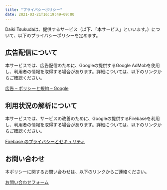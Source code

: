 ```yaml
---
title: "プライバシーポリシー"
date: 2021-03-21T16:19:49+09:00
---
```


Daiki Tsukudaは、提供するサービス（以下、「本サービス」といいます。）について、以下のプライバシーポリシーを定めます。

## 広告配信について
本サービスでは、広告配信のために、Googleの提供するGoogle AdMobを使用し、利用者の情報を取得する場合があります。詳細については、以下のリンクからご確認ください。

[広告 – ポリシーと規約 – Google](https://policies.google.com/technologies/ads?hl=ja)

## 利用状況の解析について
本サービスでは、サービスの改善のために、Googleの提供するFirebaseを利用し、利用者の情報を取得する場合があります。詳細については、以下のリンクからご確認ください。

[Firebase のプライバシーとセキュリティ](https://firebase.google.com/support/privacy?hl=ja)

## お問い合わせ
本ポリシーに関するお問い合わせは、以下のリンクからご連絡ください。

[お問い合わせフォーム](https://forms.gle/a2u4PAhAijqAC9eo6)
